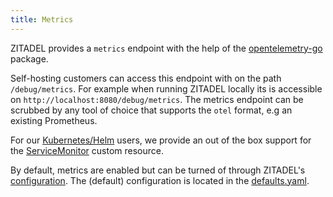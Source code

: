 ```yaml
---
title: Metrics
---
```


ZITADEL provides a `metrics` endpoint with the help of the [opentelemetry-go](https://github.com/open-telemetry/opentelemetry-go) package.

Self-hosting customers can access this endpoint with on the path `/debug/metrics`. For example when running ZITADEL locally its is accessible on `http://localhost:8080/debug/metrics`. The metrics endpoint can be scrubbed by any tool of choice that supports the `otel` format, e.g  an existing Prometheus.

For our [Kubernetes/Helm](../../guides/deploy/kubernetes) users, we provide an out of the box support for the [ServiceMonitor](https://github.com/zitadel/zitadel-charts/blob/main/charts/zitadel/templates/servicemonitor.yaml) custom resource.

By default, metrics are enabled but can be turned of through ZITADEL's [configuration](../../guides/manage/self-hosted/configure). The (default) configuration is located in the [defaults.yaml](https://github.com/zitadel/zitadel/blob/main/cmd/defaults.yaml).
